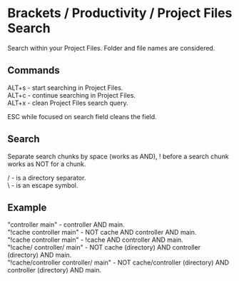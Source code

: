 # Brackets / Productivity / Project Files Search
Search within your Project Files. Folder and file names are considered. 

## Commands
ALT+s - start searching in Project Files.\
ALT+c - continue searching in Project Files.\
ALT+x - clean Project Files search query.

ESC while focused on search field cleans the field.

## Search
Separate search chunks by space (works as AND), ! before a search chunk works as NOT for a chunk.

/ - is a directory separator.\
\ - is an escape symbol.

## Example
"controller main" - controller AND main.\
"!cache controller main" - NOT cache AND controller AND main.\
"\!cache controller main" - !cache AND controller AND main.\
"!cache/ controller/ main" - NOT cache (directory) AND controller (directory) AND main.\
"!cache/controller controller/ main" - NOT cache/controller (directory) AND controller (directory) AND main.
